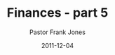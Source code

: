 ---
lunr: "true"
title: "Finances - part 5"
author: "Pastor Frank Jones"
postDate: "12-04-2011"
date: 2011-12-04
category: "sermons"
slug: "2011/12/Finances_pt5"
icon: microphone
audioLink: "Finances_pt5"
tags: [finances]
mp3: "Finances_pt5/12042011.mp3"
ogg: "Finances_pt5/12042011.ogg"
linkurl: "https://archive.org/download/Finances_pt5/Finances_pt5_files.xml"
ipath: "https://archive.org/download/Finances_pt5/12042011.mp3"
layout: sermon.html
---